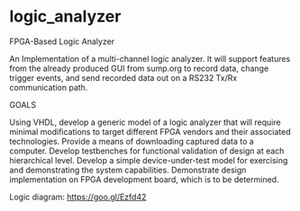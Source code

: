 # logic_analyzer
FPGA-Based Logic Analyzer

An Implementation of a multi-channel logic analyzer.  It will support features from the already produced GUI from sump.org to record data, change trigger events, and send recorded data out on a RS232 Tx/Rx communication path.


GOALS

Using VHDL, develop a generic model of a logic analyzer that will require minimal modifications to target different FPGA vendors and their associated technologies.
Provide a means of downloading captured data to a computer.
Develop testbenches for functional validation of design at each hierarchical level.
Develop a simple device-under-test model for exercising and demonstrating the system capabilities.
Demonstrate design implementation on FPGA development board, which is to be determined.

Logic diagram: https://goo.gl/Ezfd42
